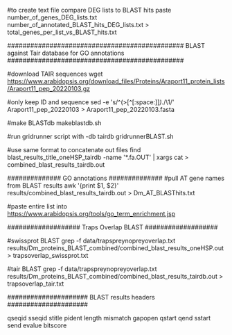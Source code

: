 #to create text file compare DEG lists to BLAST hits
paste number_of_genes_DEG_lists.txt number_of_annotated_BLAST_hits_DEG_lists.txt > total_genes_per_list_vs_BLAST_hits.txt

##############################################
BLAST against Tair database for GO annotations
##############################################

#download TAIR sequences
wget https://www.arabidopsis.org/download_files/Proteins/Araport11_protein_lists/Araport11_pep_20220103.gz

#only keep ID and sequence
sed -e 's/^\(>[^[:space:]]*\).*/\1/' Araport11_pep_20220103 > Araport11_pep_20220103.fasta

#make BLASTdb
makeblastdb.sh

#run gridrunner script with -db tairdb
gridrunnerBLAST.sh

#use same format to concatenate out files
find blast_results_title_oneHSP_tairdb -name '*.fa.OUT' | xargs cat > combined_blast_results_tairdb.out

##############
GO annotations
##############
#pull AT gene names from BLAST results
awk '{print $1, $2}' results/combined_blast_results_tairdb.out > Dm_AT_BLASThits.txt

#paste entire list into https://www.arabidopsis.org/tools/go_term_enrichment.jsp

###################
Traps Overlap BLAST
###################

#swissprot BLAST
grep -f data/trapspreynopreyoverlap.txt results/Dm_proteins_BLAST_combined/combined_blast_results_oneHSP.out > trapsoverlap_swissprot.txt

#tair BLAST
grep -f data/trapspreynopreyoverlap.txt results/Dm_proteins_BLAST_combined/combined_blast_results_tairdb.out > trapsoverlap_tair.txt

#####################
BLAST results headers
#####################

qseqid 
sseqid 
stitle 
pident 
length 
mismatch 
gapopen 
qstart 
qend 
sstart 
send 
evalue 
bitscore
